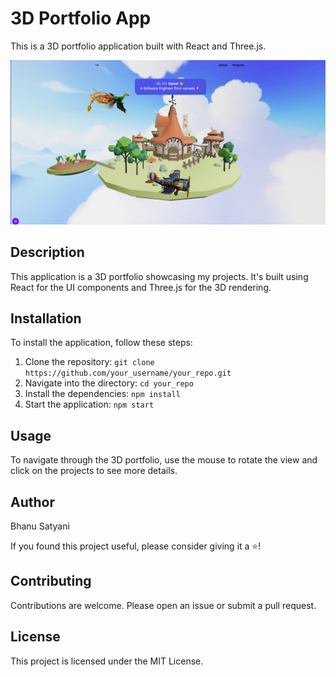 

# 3D Portfolio App

This is a 3D portfolio application built with React and Three.js.

![App Screenshot](./ss.png)

## Description

This application is a 3D portfolio showcasing my projects. It's built using React for the UI components and Three.js for the 3D rendering.

## Installation

To install the application, follow these steps:

1. Clone the repository: `git clone https://github.com/your_username/your_repo.git`
2. Navigate into the directory: `cd your_repo`
3. Install the dependencies: `npm install`
4. Start the application: `npm start`

## Usage

To navigate through the 3D portfolio, use the mouse to rotate the view and click on the projects to see more details.

## Author

Bhanu Satyani

If you found this project useful, please consider giving it a ⭐️!

## Contributing

Contributions are welcome. Please open an issue or submit a pull request.

## License

This project is licensed under the MIT License.